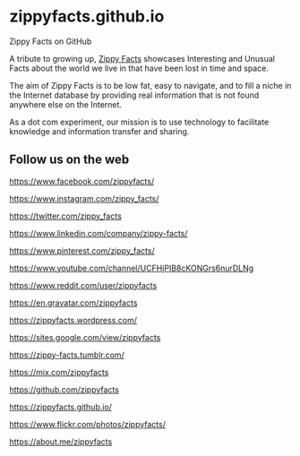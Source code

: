 # zippyfacts.github.io
Zippy Facts on GitHub

A tribute to growing up, [Zippy Facts](https://zippyfacts.com/) showcases Interesting and Unusual Facts about the world we live in that have been lost in time and space.

The aim of Zippy Facts is to be low fat, easy to navigate, and to fill a niche in the Internet database by providing real information that is not found anywhere else on the Internet.

As a dot com experiment, our mission is to use technology to facilitate knowledge and information transfer and sharing.

## Follow us on the web

https://www.facebook.com/zippyfacts/

https://www.instagram.com/zippy_facts/

https://twitter.com/zippy_facts

https://www.linkedin.com/company/zippy-facts/

https://www.pinterest.com/zippy_facts/

https://www.youtube.com/channel/UCFHjPIB8cKONGrs6nurDLNg

https://www.reddit.com/user/zippyfacts

https://en.gravatar.com/zippyfacts

https://zippyfacts.wordpress.com/

https://sites.google.com/view/zippyfacts

https://zippy-facts.tumblr.com/

https://mix.com/zippyfacts

https://github.com/zippyfacts

https://zippyfacts.github.io/

https://www.flickr.com/photos/zippyfacts/

https://about.me/zippyfacts
